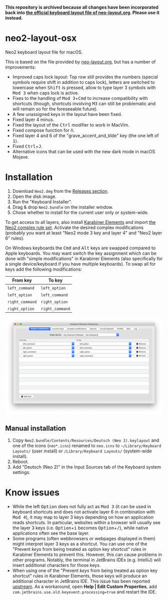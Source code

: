 **This repository is archived because all changes have been incorporated back into
[the official keyboard layout file of neo-layout.org](https://neo-layout.org/Einrichtung/macOS/).
Please use it instead.**

# neo2-layout-osx
Neo2 keyboard layout file for macOS.

This is based on the file provided by [neo-layout.org](http://neo-layout.org/),
but has a number of improvements:

* Improved caps lock layout: Top row still provides the numbers (special symbols
  require shift in addition to caps lock), letters are switched to lowercase
  when <kbd>Shift</kbd> is pressed, allow to type layer 3 symbols with
  <kbd>Mod 3</kbd> when caps lock is active.
* Fixes to the handling of <kbd>Mod 3</kbd>+<kbd>Cmd</kbd> to increase
  compatibility with shortcuts (though, shortcuts involving <kbd>M3</kbd> can 
  still be problematic and will remain so for the foreseeable future).
* A few unassigned keys in the layout have been fixed.
* Fixed layer 4 minus.
* Fixed the layout of the <kbd>Ctrl</kbd> modifier to work in MacVim.
* Fixed compose function for ñ.
* Fixed layer 4 and 6 of the "grave_accent_and_tilde" key (the one left of
  <kbd>1</kbd>).
* Fixed <kbd>Ctrl</kbd>+<kbd>J</kbd>.
* Alternative icons that can be used with the new dark mode in macOS Mojave.

# Installation

1. Download `Neo2.dmg` from the
   [Releases section](https://github.com/jgosmann/neo2-layout-osx/releases/).
2. Open the disk image.
3. Run the "Keyboard Installer".
4. Drag & drop `Neo2.bundle` on the installer window.
5. Chose whether to install for the current user only or system-wide.

To get access to all layers, also install [Karabiner
Elements](https://pqrs.org/osx/karabiner/) and import [the Neo2 complex rule
set](https://pqrs.org/osx/karabiner/complex_modifications/#neo2). Activate the
desired complex modifications (probably you want at least "Neo2 mode 3 key and
layer 4" and "Neo2 layer 6" rules).

On Windows keyboards the <kbd>Cmd</kbd> and <kbd>Alt</kbd> keys are swapped
compared to Apple keyboards. You may want switch the key assignment which can
be done with "simple modifications" in Karabiner Elements (also specifically
for a single device/keyboard if you have multiple keyboards). To swap all for
keys add the following modifications:

| From key        | To key          |
|-----------------|-----------------|
| `left_command`  | `left_option`   |
| `left_option`   | `left_command`  |
| `right_command` | `right_option`  |
| `right_option`  | `right_command` |

![Screenshot of simple modifications for Windows keyboard](simple-mod-win.png)

## Manual installation

1. Copy `Neo2.bundle/Contents/Resources/Deutsch (Neo 2).keylayout` and one of
   the icons (`neo*.icns`) renamed to `neo.icns` to
   `~/Library/Keyboard Layouts/` (user install) or `/Library/Keyboard Layouts/`
   (system-wide install).
2. Reboot.
3. Add "Deutsch (Neo 2)" in the Input Sources tab of the Keyboard system
   settings.

# Know issues

* While the left <kbd>Option</kbd> does not fully act as <kbd>Mod 3</kbd> (it
  can be used in keyboard shortcuts and does not activate layer 6 in combination
  with <kbd>Mod 4</kbd>), it may map to layer 3 keys depending on how an
  application reads shortcuts. In particular, websites within a browser will
  usually see the layer 3 keys (i.e. <kbd>Option</kbd>+<kbd>i</kbd> becomes
  <kbd>Option</kbd>+<kbd>/</kbd>), while native applications often see the base
  layer.
* Some programs (often webbrowsers or webpages displayed in them) might
  interpret layer 3 keys as a shortcut. You can use one of the "Prevent *keys*
  from being treated as option key shortcut" rules in Karabiner Elements to
  prevent this. However, this can cause problems in other programs.
  Notably, the terminal in JetBrains IDEs (e.g. IntelliJ) will insert
  additional characters for those keys.
* When using one of the "Prevent *keys* from being treated as option key
  shortcut" rules in Karabiner Elements, those keys will produce an additional
  character in JetBrains IDE. This issue has been reported
  [upstream](https://youtrack.jetbrains.com/issue/JBR-1311?_ga=2.179409447.2093995893.1567764984-747787643.1539369234).
  As a workaround, open **Help | Edit Custom Properties**, add
  `com.jetbrains.use.old.keyevent.processing=true` and restart the IDE.
